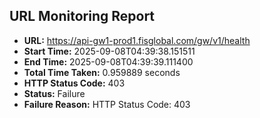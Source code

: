 ## URL Monitoring Report

- **URL:** https://api-gw1-prod1.fisglobal.com/gw/v1/health
- **Start Time:** 2025-09-08T04:39:38.151511
- **End Time:** 2025-09-08T04:39:39.111400
- **Total Time Taken:** 0.959889 seconds
- **HTTP Status Code:** 403
- **Status:** Failure
- **Failure Reason:** HTTP Status Code: 403
